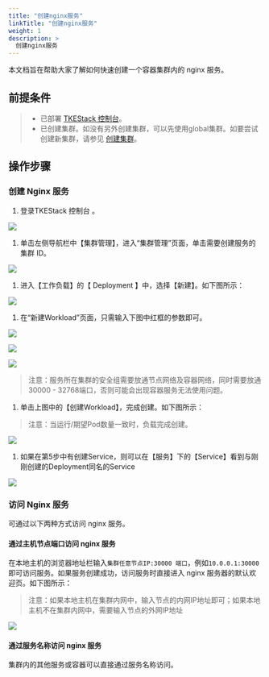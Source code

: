 ```yaml
---
title: "创建nginx服务"
linkTitle: "创建nginx服务"
weight: 1
description: >
  创建nginx服务
---
```


本文档旨在帮助大家了解如何快速创建一个容器集群内的 nginx 服务。

## 前提条件

> * 已部署 [TKEStack 控制台](../../../installation/environment-requirement)。
> * 已创建集群。如没有另外创建集群，可以先使用global集群。如要尝试创建新集群，请参见 [创建集群](../../../user-guide/platform-console/cluster-mgmt)。

## 操作步骤

### 创建 Nginx 服务

1. 登录TKEStack 控制台 。

![](../../../../images/nginx-0.png)

1. 单击左侧导航栏中【集群管理】，进入“集群管理”页面，单击需要创建服务的集群 ID。

![](../../../../images/nginx-1.png)

1. 进入【工作负载】的【 Deployment 】中，选择【新建】。如下图所示： 

![](../../../../images/nginx-2%20%281%29%20%281%29%20%282%29.png)

1. 在“新建Workload”页面，只需输入下图中红框的参数即可。

![](../../../../images/nginx-2%20%281%29%20%281%29.png)

![](../../../../images/nginx-3.png)

![](../../../../images/nginx-4.png)

> 注意：服务所在集群的安全组需要放通节点网络及容器网络，同时需要放通30000 - 32768端口，否则可能会出现容器服务无法使用问题。

1. 单击上图中的【创建Workload】，完成创建。如下图所示：

> 注意：当运行/期望Pod数量一致时，负载完成创建。

![](../../../../images/nginx-5.png)

1. 如果在第5步中有创建Service，则可以在【服务】下的【Service】看到与刚刚创建的Deployment同名的Service

![](../../../../images/nginx-6.png)

### 访问 Nginx 服务

可通过以下两种方式访问 nginx 服务。

#### 通过主机节点端口访问 nginx 服务

在本地主机的浏览器地址栏输入`集群任意节点IP:30000 端口`，例如`10.0.0.1:30000`即可访问服务。如果服务创建成功，访问服务时直接进入 nginx 服务器的默认欢迎页。如下图所示：

> 注意：如果本地主机在集群内网中，输入节点的内网IP地址即可；如果本地主机不在集群内网中，需要输入节点的外网IP地址

![](https://main.qcloudimg.com/raw/37246241fe0abd1d3796c080b1661217.png)

#### 通过服务名称访问 nginx 服务

集群内的其他服务或容器可以直接通过服务名称访问。

